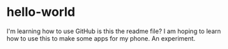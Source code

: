# hello-world
I'm learning how to use GitHub
is this the readme file?
I am hoping to learn how to use this to make some apps for my phone. An experiment.
